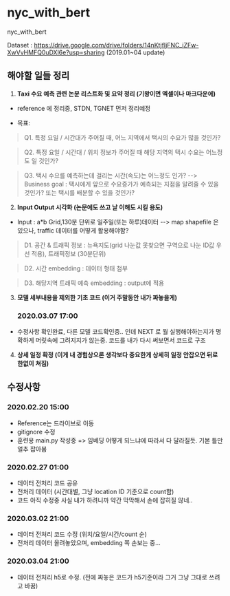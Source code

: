 # nyc_with_bert

nyc_with_bert

Dataset : https://drive.google.com/drive/folders/14nKtjfIjFNC_iZFw-XwVvHMFQ0uDXl6e?usp=sharing
(2019.01~04 update)

## 해야할 일들 정리

1. **Taxi 수요 예측 관련 논문 리스트화 및 요약 정리 (기왕이면 엑셀이나 마크다운에)**

* reference 에 정리중, STDN, TGNET 먼저 정리예정

* 목표:

> Q1. 특정 요일 / 시간대가 주어질 때, 어느 지역에서 택시의 수요가 많을 것인가?

>  Q2. 특정 요일 / 시간대 / 위치 정보가 주어질 때 해당 지역의 택시 수요는 어느정도 일 것인가?

>  Q3. 택시 수요를 예측하는데 걸리는 시간(속도)는 어느정도 인가? --> Business goal : 택시에게 앞으로 수요증가가 예측되는 지점을 알려줄 수 있을것인가? 또는 택시를 배분할 수 있을 것인가?




2. **Input Output 시각화 (논문에도 쓰고 날 이해도 시킬 용도)**

* Input : a*b Grid,130분 단위로 일주일(또는 하루)데이터 --> map shapefile 은 있으나, traffic 데이터를 어떻게 활용해야함? 

>  D1. 공간 & 트래픽 정보 : 뉴욕지도(grid 나눈값 못찾으면 구역으로 나눈 ID값 우선 적용), 트래픽정보 (30분단위)

> D2. 시간 embedding : 데이터 형태 첨부

> D3. 해당지역 트래픽 예측 embedding : output에 적용




3. **모델 세부내용을 제외한 기초 코드 (이거 주말동안 내가 짜놓을게)**

   ### 2020.03.07 17:00

* 수정사항 확인완료, 다른 모델 코드확인중.. 인데 NEXT 로 뭘 실행해야하는지가 명확하게 머릿속에 그려지지가 않는중.
코드를 내가 다시 써보면서 코드로 구조 


4. **상세 일정 확정 (이게 내 경험상으론 생각보다 중요한게 상세히 일정 안잡으면 뒤로 한없이 쳐짐)**

## 수정사항

### 2020.02.20 15:00

* Reference는 드라이브로 이동
* gitignore 수정
* 훈련용 main.py 작성중 => 임베딩 어떻게 되느냐에 따라서 다 달라질듯. 기본 틀만 얼추 잡아봄

### 2020.02.27 01:00

* 데이터 전처리 코드 공유
* 전처리 데이터 (시간대별, 그냥 location ID 기준으로 count함)
* 코드 아직 수정중 사실 내가 하려니까 약간 막막해서 손에 잡히질 않네..

### 2020.03.02 21:00

* 데이터 전처리 코드 수정 (위치/요일/시간/count 순)
* 전처리 데이터 올려놓았으며, embedding 쪽 손보는 중...

### 2020.03.04 21:00

* 데이터 전처리 h5로 수정. (전에 짜놓은 코드가 h5기준이라 그거 그냥 그대로 쓰려고 바꿈)
